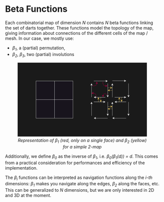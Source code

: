 # Beta Functions

Each combinatorial map of dimension *N* contains *N* beta functions
linking the set of darts together. These functions model the topology 
of the map, giving information about connections of the different cells
of the map / mesh. In our case, we mostly use:

- *β<sub>1</sub>*, a (partial) permutation, 
- *β<sub>2</sub>*, *β<sub>3</sub>*, two (partial) involutions


<figure style="text-align:center">
    <img src="../images/BetaFunc.svg" alt="Embed" />
    <figcaption><i>Representation of β<sub>1</sub> (red, only on a single face) and β<sub>2</sub> (yellow) for a simple 2-map</i></figcaption>
</figure>

Additionally, we define *β<sub>0</sub>* as the inverse of *β<sub>1</sub>*, i.e. 
*β<sub>0</sub>(β<sub>1</sub>(d)) = d*. This comes from a practical consideration
for performances and efficiency of the implementation.

The *β<sub>i</sub>* functions can be interpreted as navigation functions along the
*i-th* dimensions: *β<sub>1</sub>* makes you navigate along the edges, *β<sub>2</sub>*
along the faces, etc. This can be generalized to *N* dimensions, but we are only 
interested in 2D and 3D at the moment.